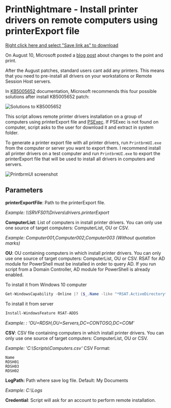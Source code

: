 # PrintNightmare - Install printer drivers on remote computers using printerExport file

[Right click here and select "Save link as" to download](https://raw.githubusercontent.com/juangranados/powershell-scripts/main/Install%20Print%20Drivers%20Remotely/Install-PrinterExportRemotely.ps1)

On August 10, Microsoft posted a [blog post](https://msrc-blog.microsoft.com/2021/08/10/point-and-print-default-behavior-change/) about changes to the point and print.

After the August patches, standard users cant add any printers. This  means that you need to pre-install all drivers on your workstations or Remote Session Host servers.

In [KB5005652](https://support.microsoft.com/topic/873642bf-2634-49c5-a23b-6d8e9a302872) documentation, Microsoft recommends this four possible solutions after install KB5005652 patch:

![Solutions to KB5005652](https://raw.githubusercontent.com/juangranados/powershell-scripts/main/Install%20Print%20Drivers%20Remotely/1.PNG)

This script allows remote printer drivers installation on a group of computers using printerExport file and [PSExec](https://docs.microsoft.com/en-us/sysinternals/downloads/pstools). If PSExec is not found on computer, script asks to the user for download it and extract in system folder.

To generate a printer export file with all printer drivers, run `PrintbrmUI.exe` from the computer or server you want to export them. I recommend install all printer drivers on a test computer and run `PrintbrmUI.exe` to export the printerExport file that will be used to install all drivers in computers and servers.

![PrintbrmUI screenshot](https://github.com/juangranados/powershell-scripts/blob/main/Install%20Print%20Drivers%20Remotely/2.PNG?raw=true)

## Parameters

**printerExportFile**: Path to the printerExport file.

*Example: \\\SRVFS01\Drivers\drivers.printerExport*

**ComputerList**: List of computers in install printer drivers. You can only use one source of target computers: ComputerList, OU or CSV.

*Example: Computer001,Computer002,Computer003 (Without quotation marks)*

**OU**: OU containing computers in which install printer drivers. You can only use one source of target computers: ComputerList, OU or CSV.
RSAT for AD module for PowerShell must be installed in order to query AD.
If you run script from a Domain Controller, AD module for PowerShell is already enabled.

To install it from Windows 10 computer

```powershell
Get-WindowsCapability -Online |? {$_.Name -like "*RSAT.ActiveDirectory*" -and $_.State -eq "NotPresent"} | Add-WindowsCapability -Online
```

To install it from server

```powershell
Install-WindowsFeature RSAT-ADDS
```

*Example: : 'OU=RDSH,OU=Servers,DC=CONTOSO,DC=COM'*

**CSV**: CSV file containing computers in which install printer drivers. You can only use one source of target computers: ComputerList, OU or CSV.

*Example: 'C:\Scripts\Computers.csv'*
CSV Format:

```CSV
Name
RDSH01
RDSH03
RDSH02
```

**LogPath:** Path where save log file.
Default: My Documents

*Example: C:\Logs*

**Credential**: Script will ask for an account to perform remote installation.
